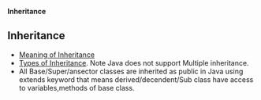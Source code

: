 **Inheritance**

## Inheritance
- [Meaning of Inheritance](/Languages/Programming_Languages/c++/Characteristics_of_OOPS/Inheritance/)
- [Types of Inheritance](/Languages/Programming_Languages/c++/Characteristics_of_OOPS/Inheritance/#ty). Note Java does not support Multiple inheritance. 
- All Base/Super/ansector classes are inherited as public in Java using extends keyword that means derived/decendent/Sub class have access to variables,methods of base class.
